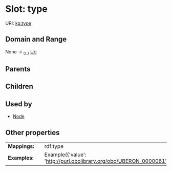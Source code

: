 
# Slot: type



URI: [kg:type](https://purl.humanatlas.io/vocab/kg/type)


## Domain and Range

None &#8594;  <sub>0..1</sub> [Uri](types/Uri.md)

## Parents


## Children


## Used by

 * [Node](Node.md)

## Other properties

|  |  |  |
| --- | --- | --- |
| **Mappings:** | | rdf:type |
| **Examples:** | | Example({'value': 'http://purl.obolibrary.org/obo/UBERON_0000061'}) |
